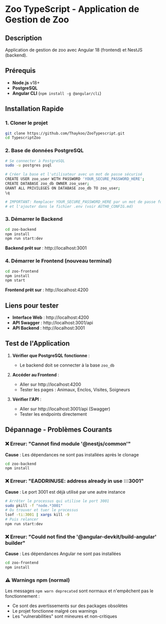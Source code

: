# Zoo TypeScript - Application de Gestion de Zoo

## Description
Application de gestion de zoo avec Angular 18 (frontend) et NestJS (backend).

## Prérequis
- **Node.js** v18+
- **PostgreSQL** 
- **Angular CLI** (`npm install -g @angular/cli`)

## Installation Rapide

### 1. Cloner le projet
```bash
git clone https://github.com/Thaykoo/ZooTypescript.git
cd TypescriptZoo
```

### 2. Base de données PostgreSQL
```bash
# Se connecter à PostgreSQL
sudo -u postgres psql

# Créer la base et l'utilisateur avec un mot de passe sécurisé
CREATE USER zoo_user WITH PASSWORD 'YOUR_SECURE_PASSWORD_HERE';
CREATE DATABASE zoo_db OWNER zoo_user;
GRANT ALL PRIVILEGES ON DATABASE zoo_db TO zoo_user;
\q

# IMPORTANT: Remplacer YOUR_SECURE_PASSWORD_HERE par un mot de passe fort
# et l'ajouter dans le fichier .env (voir AUTH0_CONFIG.md)
```

### 3. Démarrer le Backend
```bash
cd zoo-backend
npm install
npm run start:dev
```
**Backend prêt sur** : http://localhost:3001

### 4. Démarrer le Frontend (nouveau terminal)
```bash
cd zoo-frontend
npm install
npm start
```
**Frontend prêt sur** : http://localhost:4200

## Liens pour tester
- **Interface Web** : http://localhost:4200
- **API Swagger** : http://localhost:3001/api
- **API Backend** : http://localhost:3001

## Test de l'Application

1. **Vérifier que PostgreSQL fonctionne** : 
   - Le backend doit se connecter à la base `zoo_db`

2. **Accéder au Frontend** : 
   - Aller sur http://localhost:4200
   - Tester les pages : Animaux, Enclos, Visites, Soigneurs

3. **Vérifier l'API** : 
   - Aller sur http://localhost:3001/api (Swagger)
   - Tester les endpoints directement

## Dépannage - Problèmes Courants

### ❌ Erreur: "Cannot find module '@nestjs/common'"
**Cause** : Les dépendances ne sont pas installées après le clonage
```bash
cd zoo-backend
npm install
```

### ❌ Erreur: "EADDRINUSE: address already in use :::3001"
**Cause** : Le port 3001 est déjà utilisé par une autre instance
```bash
# Arrêter le processus qui utilise le port 3001
sudo pkill -f "node.*3001"
# Ou trouver et tuer le processus
lsof -ti:3001 | xargs kill -9
# Puis relancer
npm run start:dev
```

### ❌ Erreur: "Could not find the '@angular-devkit/build-angular' builder"
**Cause** : Les dépendances Angular ne sont pas installées
```bash
cd zoo-frontend
npm install
```

### ⚠️ Warnings npm (normal)
Les messages `npm warn deprecated` sont normaux et n'empêchent pas le fonctionnement :
- Ce sont des avertissements sur des packages obsolètes
- Le projet fonctionne malgré ces warnings
- Les "vulnerabilities" sont mineures et non-critiques


